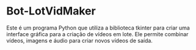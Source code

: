 # Bot-LotVidMaker
Este é um programa Python que utiliza a biblioteca tkinter para criar uma interface gráfica para a criação de vídeos em lote. Ele permite combinar vídeos, imagens e áudio para criar novos vídeos de saída.
